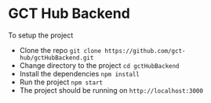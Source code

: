 # GCT Hub Backend

To setup the project 
- Clone the repo `git clone https://github.com/gct-hub/gctHubBackend.git`
- Change directory to the project `cd gctHubBackend`
- Install the dependencies `npm install`
- Run the project `npm start`
- The project should be running on `http://localhost:3000`